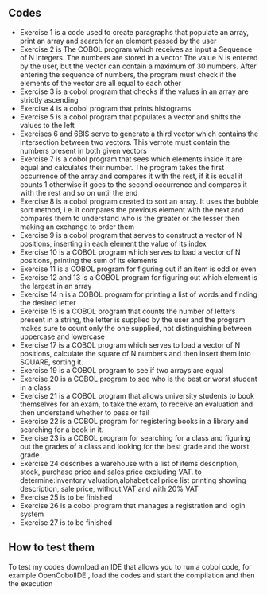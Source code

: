 ## Codes
 - Exercise 1 is a code used to create paragraphs that populate an array, print an array and search for an element passed by the user
 - Exercise 2 is The COBOL program which receives as input a Sequence of N integers. The numbers are stored in a vector The value N is entered by the user, but the vector can contain a maximum of 30 numbers. After entering the sequence of numbers, the program must check if the elements of the vector are all equal to each other
 - Exercise 3 is a cobol program that checks if the values in an array are strictly ascending
 - Exercise 4 is a cobol program that prints histograms
 - Exercise 5 is a cobol program that populates a vector and shifts the values to the left
 - Exercises 6 and 6BIS serve to generate a third vector which contains the intersection between two vectors. This verrote must contain the numbers present in both given vectors
 - Exercise 7 is a cobol program that sees which elements inside it are equal and calculates their number. The program takes the first occurrence of the array and compares it with the rest, if it is equal it counts 1 otherwise it goes to the second occurrence and compares it with the rest and so on until the end
 - Exercise 8 is a cobol program created to sort an array. It uses the bubble sort method, i.e. it compares the previous element with the next and compares them to understand who is the greater or the lesser then making an exchange to order them
 - Exercise 9 is a cobol program that serves to construct a vector of N positions, inserting in each element the value of its index
 - Exercise 10 is a COBOL program which serves to load a vector of N positions, printing the sum of its elements
 - Exercise 11 is a COBOL program for figuring out if an item is odd or even
 - Exercise 12 and 13 is a COBOL program for figuring out which element is the largest in an array
 - Exercise 14 n is a COBOL program for printing a list of words and finding the desired letter
 - Exercise 15 is a COBOL program that counts the number of letters present in a string, the letter is supplied by the user and the program makes sure to count only the one supplied, not distinguishing between uppercase and lowercase
 - Exercise 17 is a COBOL program which serves to load a vector of N positions, calculate the square of N numbers and then insert them into SQUARE, sorting it.
 - Exercise 19 is a COBOL program to see if two arrays are equal
 - Exercise 20 is a COBOL program to see who is the best or worst student in a class
 - Exercise 21 is a COBOL program that allows university students to book themselves for an exam, to take the exam, to receive an evaluation and then understand whether to pass or fail
 - Exercise 22 is a COBOL program for registering books in a library and searching for a book in it.
 - Exercise 23 is a COBOL program for searching for a class and figuring out the grades of a class and looking for the best grade and the worst grade
 - Exercise 24 describes a warehouse with a list of items description, stock, purchase price and sales price excluding VAT. to determine:inventory valuation,alphabetical price list printing showing description, sale price, without VAT and with 20% VAT
- Exercise 25 is to be finished 
- Exercise 26 is a cobol program that manages a registration and login system
- Exercise 27 is to be finished

## How to test them
To test my codes download an IDE that allows you to run a cobol code, for example OpenCobolIDE , load the codes and start the compilation and then the execution
 
